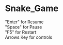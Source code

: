 # Snake_Game
"Enter" for Resume <br>
"Space" for Pause  <br>
"F5" for Restart <br>
Arrows Key for controls
